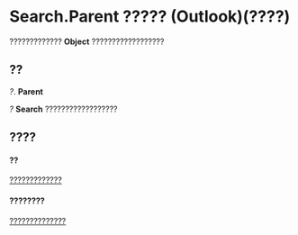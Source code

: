 
# Search.Parent ????? (Outlook)(????)

?????????????  **Object** ??????????????????


## ??

 _?_. **Parent**

 _?_ **Search** ??????????????????


## ????


#### ??


[?????????????](226a5d49-3caf-90dd-725c-265404d1939f.md)
#### ????????


[??????????????](http://msdn.microsoft.com/library/543773b8-9f38-8d3e-2279-8f2a581ccd18%28Office.15%29.aspx)